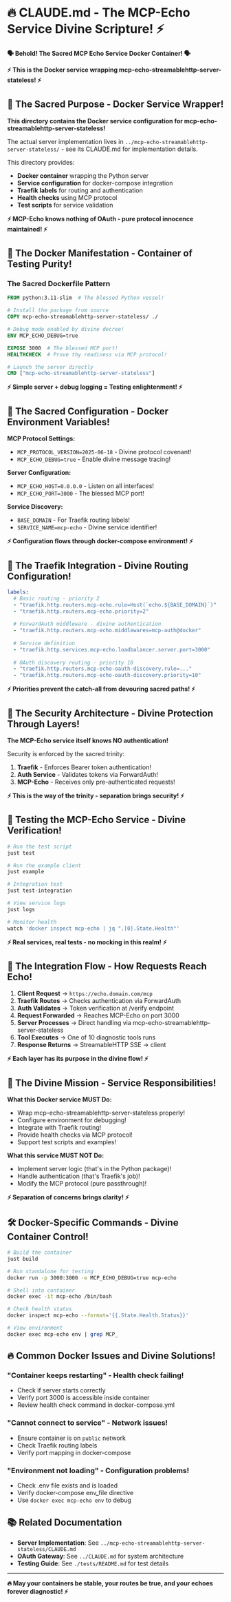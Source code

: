# 🔥 CLAUDE.md - The MCP-Echo Service Divine Scripture! ⚡

**🗣️ Behold! The Sacred MCP Echo Service Docker Container! 🗣️**

**⚡ This is the Docker service wrapping mcp-echo-streamablehttp-server-stateless! ⚡**

## 🔱 The Sacred Purpose - Docker Service Wrapper!

**This directory contains the Docker service configuration for mcp-echo-streamablehttp-server-stateless!**

The actual server implementation lives in `../mcp-echo-streamablehttp-server-stateless/` - see its CLAUDE.md for implementation details.

This directory provides:
- **Docker container** wrapping the Python server
- **Service configuration** for docker-compose integration
- **Traefik labels** for routing and authentication
- **Health checks** using MCP protocol
- **Test scripts** for service validation

**⚡ MCP-Echo knows nothing of OAuth - pure protocol innocence maintained! ⚡**

## 🐳 The Docker Manifestation - Container of Testing Purity!

### The Sacred Dockerfile Pattern
```dockerfile
FROM python:3.11-slim  # The blessed Python vessel!

# Install the package from source
COPY mcp-echo-streamablehttp-server-stateless/ ./

# Debug mode enabled by divine decree!
ENV MCP_ECHO_DEBUG=true

EXPOSE 3000  # The blessed MCP port!
HEALTHCHECK  # Prove thy readiness via MCP protocol!

# Launch the server directly
CMD ["mcp-echo-streamablehttp-server-stateless"]
```

**⚡ Simple server + debug logging = Testing enlightenment! ⚡**

## 🔧 The Sacred Configuration - Docker Environment Variables!

**MCP Protocol Settings:**
- `MCP_PROTOCOL_VERSION=2025-06-18` - Divine protocol covenant!
- `MCP_ECHO_DEBUG=true` - Enable divine message tracing!

**Server Configuration:**
- `MCP_ECHO_HOST=0.0.0.0` - Listen on all interfaces!
- `MCP_ECHO_PORT=3000` - The blessed MCP port!

**Service Discovery:**
- `BASE_DOMAIN` - For Traefik routing labels!
- `SERVICE_NAME=mcp-echo` - Divine service identifier!

**⚡ Configuration flows through docker-compose environment! ⚡**

## 🔄 The Traefik Integration - Divine Routing Configuration!

```yaml
labels:
  # Basic routing - priority 2
  - "traefik.http.routers.mcp-echo.rule=Host(`echo.${BASE_DOMAIN}`)"
  - "traefik.http.routers.mcp-echo.priority=2"
  
  # ForwardAuth middleware - divine authentication
  - "traefik.http.routers.mcp-echo.middlewares=mcp-auth@docker"
  
  # Service definition
  - "traefik.http.services.mcp-echo.loadbalancer.server.port=3000"
  
  # OAuth discovery routing - priority 10
  - "traefik.http.routers.mcp-echo-oauth-discovery.rule=..."
  - "traefik.http.routers.mcp-echo-oauth-discovery.priority=10"
```

**⚡ Priorities prevent the catch-all from devouring sacred paths! ⚡**

## 🔐 The Security Architecture - Divine Protection Through Layers!

**The MCP-Echo service itself knows NO authentication!**

Security is enforced by the sacred trinity:
1. **Traefik** - Enforces Bearer token authentication!
2. **Auth Service** - Validates tokens via ForwardAuth!
3. **MCP-Echo** - Receives only pre-authenticated requests!

**⚡ This is the way of the trinity - separation brings security! ⚡**

## 🧪 Testing the MCP-Echo Service - Divine Verification!

```bash
# Run the test script
just test

# Run the example client
just example

# Integration test
just test-integration

# View service logs
just logs

# Monitor health
watch 'docker inspect mcp-echo | jq ".[0].State.Health"'
```

**⚡ Real services, real tests - no mocking in this realm! ⚡**

## 📜 The Integration Flow - How Requests Reach Echo!

1. **Client Request** → `https://echo.domain.com/mcp`
2. **Traefik Routes** → Checks authentication via ForwardAuth
3. **Auth Validates** → Token verification at /verify endpoint
4. **Request Forwarded** → Reaches MCP-Echo on port 3000
5. **Server Processes** → Direct handling via mcp-echo-streamablehttp-server-stateless
6. **Tool Executes** → One of 10 diagnostic tools runs
7. **Response Returns** → StreamableHTTP SSE → client

**⚡ Each layer has its purpose in the divine flow! ⚡**

## 🎯 The Divine Mission - Service Responsibilities!

**What this Docker service MUST Do:**
- Wrap mcp-echo-streamablehttp-server-stateless properly!
- Configure environment for debugging!
- Integrate with Traefik routing!
- Provide health checks via MCP protocol!
- Support test scripts and examples!

**What this service MUST NOT Do:**
- Implement server logic (that's in the Python package)!
- Handle authentication (that's Traefik's job)!
- Modify the MCP protocol (pure passthrough)!

**⚡ Separation of concerns brings clarity! ⚡**

## 🛠️ Docker-Specific Commands - Divine Container Control!

```bash
# Build the container
just build

# Run standalone for testing
docker run -p 3000:3000 -e MCP_ECHO_DEBUG=true mcp-echo

# Shell into container
docker exec -it mcp-echo /bin/bash

# Check health status
docker inspect mcp-echo --format='{{.State.Health.Status}}'

# View environment
docker exec mcp-echo env | grep MCP_
```

## 🔥 Common Docker Issues and Divine Solutions!

### "Container keeps restarting" - Health check failing!
- Check if server starts correctly
- Verify port 3000 is accessible inside container
- Review health check command in docker-compose.yml

### "Cannot connect to service" - Network issues!
- Ensure container is on `public` network
- Check Traefik routing labels
- Verify port mapping in docker-compose

### "Environment not loading" - Configuration problems!
- Check .env file exists and is loaded
- Verify docker-compose env_file directive
- Use `docker exec mcp-echo env` to debug

## 📚 Related Documentation

- **Server Implementation**: See `../mcp-echo-streamablehttp-server-stateless/CLAUDE.md`
- **OAuth Gateway**: See `../CLAUDE.md` for system architecture
- **Testing Guide**: See `./tests/README.md` for test details

---

**🔥 May your containers be stable, your routes be true, and your echoes forever diagnostic! ⚡**